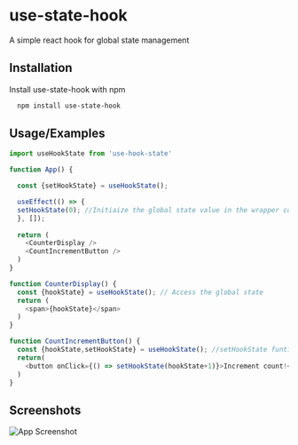 
# use-state-hook

A simple react hook for global state management


## Installation

Install use-state-hook with npm

```bash
  npm install use-state-hook
```
    
## Usage/Examples

```javascript
import useHookState from 'use-hook-state'

function App() {

  const {setHookState} = useHookState();

  useEffect(() => {
  setHookState(0); //Initiaize the global state value in the wrapper component
  }, []);
  
  return (
    <CounterDisplay />
    <CountIncrementButton />
  )
}

function CounterDisplay() {
  const {hookState} = useHookState(); // Access the global state
  return (
    <span>{hookState}</span>
  )
}

function CountIncrementButton() {
  const {hookState,setHookState} = useHookState(); //setHookState funtion to update global state 
  return(
    <button onClick={() => setHookState(hookState+1)}>Increment count!</button>
  )
}
```


## Screenshots

![App Screenshot](https://i.postimg.cc/MzNq8RDD/use-state-hook.gif)

